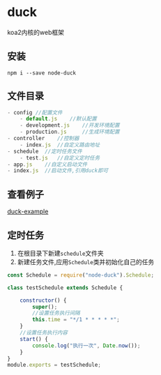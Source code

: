 # duck
koa2内核的web框架

## 安装

`npm i --save node-duck`

## 文件目录

```javascript
- config //配置文件
    - default.js    //默认配置
    - development.js    //开发环境配置
    - production.js     //生成环境配置
- controller    //控制器
    - index.js  //自定义路由地址
- schedule  //定时任务文件
    - test.js   //自定义定时任务
- app.js    //自定义启动文件
- index.js  //启动文件,引用duck即可
```

## 查看例子

[duck-example](https://github.com/cuo9958/duck-example)

## 定时任务

1. 在根目录下新建`schedule`文件夹
2. 新建任务文件,应用`Schedule`类并初始化自己的任务

```javascript
const Schedule = require("node-duck").Schedule;

class testSchedule extends Schedule {

    constructor() {
        super();
        //设置任务执行间隔
        this.time = "*/1 * * * * *";
    }
    //设置任务执行内容
    start() {
        console.log("执行一次", Date.now());
    }
}
module.exports = testSchedule;
```